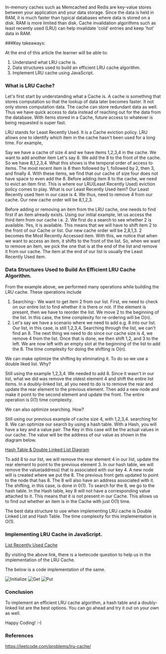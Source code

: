 In-memory caches such as Memcached and Redis are key-value stores between your application and your data storage. Since the data is held in RAM, it is much faster than typical databases where data is stored on a disk. RAM is more limited than disk. Cache invalidation algorithms such as least recently used (LRU) can help invalidate 'cold' entries and keep 'hot' data in RAM.

###Key takeaways:

At the end of this article the learner will be able to:

1. Understand what LRU cache is.
2. Data structures used to build an efficient LRU cache algorithm.
3. Implement LRU cache using JavaScript.

### What is LRU Cache?

Let's first start by understanding what a Cache is. A cache is something that stores computation so that the lookup of data later becomes faster. It not only stores computation data. The cache can store redundant data as well. Thus we have quick access to data instead of reaching out for the data from the database. With items stored in a Cache, future access to whatever is being requested is super fast.

LRU stands for Least Recently Used. It is a Cache eviction policy. LRU allows one to identify which item in the cache hasn't been used for a long time. For example,

Say we have a cache of size 4 and we have items 1,2,3,4 in the cache. We want to add another item Let's say 8. We add the 8 to the front of the cache. So we have 8,1,2,3,4. What this shows is the temporal order of access to items. The most recent item is 8 then followed by 1, followed by 2, then 3, and finally 4. With these items, we find that our cache of size four does not have space to even add the 8. Before adding item 8 to the cache, we need to evict an item first. This is where our LRU(Least Recently Used) eviction policy comes to play. What is our Least Recently Used item? Our Least Recently used Item in our case is 4. We thus, need to remove 4 from our cache. Our new cache order will be 8,1,2,3.

Before adding or removing an item from the LRU cache, one needs to find first if an item already exists. Using our initial example, let us access the third item from our cache i.e. 2. We first do a search to see whether 2 is available. Yes, it is available. This means that we will have to shift item 2 to the front of our Cache or list. Our new cache order will be 2,8,1,3. 2 becomes the Most Recently Accessed item. With this, we notice that when we want to access an item, it shifts to the front of the list. So, when we want to remove an item, we pick the one that is at the end of the list and remove it from our cache. The item at the end of our list is usually the Least Recently Used item.

### Data Structures Used to Build An Efficient LRU Cache Algorithm.

From the example above, we performed many operations while building the LRU cache. These operations include

1. Searching:- We want to get item 2 from our list. First, we need to check on our entire list to find whether it is there or not. If the element is present, then we have to reorder the list. We move 2 to the beginning of the list. In this case, the time complexity for re-ordering will be O(n).
2. Let's say we have a scenario where we need to add e.g. 8 into our list. Our list, in this case, is still 1,2,3,4. Searching through the list, we can't find an 8. The next thing we need to do since our cache size is 4, we remove 4 from the list. Once that is done, we then shift 1,2, and 3 to the left. We are now left with an empty slot at the beginning of the list to add the 8. The time complexity for doing the shifting is O(n).

We can make optimize the shifting by eliminating it. To do so we use a double liked list. Why?

Still using the example 1,2,3,4. We needed to add 8. Since it wasn't in our list, what we did was remove the oldest element 4 and shift the entire list items. In a doubly-linked list, all you need to do is to remove the rear and update the rear element to the previous element. Then add a new node and make it point to the second element and update the front. The entire operation is 0(1) time complexity.

We can also optimize searching. How?

Still using our previous example of cache size 4, with 1,2,3,4. searching for 8. We can optimize our search by using a hash table. With a Hash, you will have a key and a value pair. The Key in this case will be the actual values in our cache. The value will be the address of our value as shown in the diagram below.

[Hash Table & Double Linked List Diagram](https://leetcode.com/problems/ddl_hash.png/)

To add 8 to our list, we will remove the rear element 4 in our list, update the rear element to point to the previous element 3. In our hash table, we will remove the value(address) that is associated with our key 4. A new node will is created where we put the 8. The previous front gets updated to point to the node that has 8. The 8 will also have an address associated with it. The shifting, in this case, is done in 0(1).
To search for the 8, we go to the hash table. In the Hash table, key 8 will not have a corresponding value attached to it. This means that it is not present in our Cache. This allows us to find out whether an item is in the Cache with just O(1) time.

The best data structure to use when implementing LRU cache is Double Linked List and Hash Table. The time complexity for this implementation is O(1).

### Implementing LRU Cache in JavaScript.

[List Recently Used Cache](https://leetcode.com/problems/lru-cache/)

By visiting the above link, there is a leetecode question to help us in the implementation of the LRU Cache.

The below is a code implementation of the same.

![Initialize](/lru-cache-implemention/lruinitialize.png)
![Get](/lru-cache-implemention/lruget.png)
![Put](/lru-cache-implemention/lruget.png)

### Conclusion

To implement an efficient LRU cache algorithm, a hash table and a doubly-linked list are the best options. You can go ahead and try it out on your own as well.

Happy Coding! :-)

### References

https://leetcode.com/problems/lru-cache/
